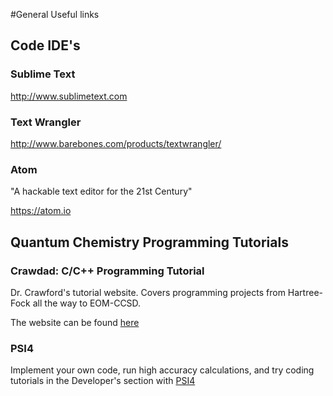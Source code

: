 #General Useful links

## Code IDE's

### Sublime Text
http://www.sublimetext.com

### Text Wrangler
http://www.barebones.com/products/textwrangler/

### Atom
"A hackable text editor for the 21st Century"

https://atom.io

## Quantum Chemistry Programming Tutorials

### Crawdad: C/C++ Programming Tutorial

Dr. Crawford's tutorial website. Covers programming projects from Hartree-Fock all the way to EOM-CCSD. 
 
The website can be found [here](http://sirius.chem.vt.edu/wiki/doku.php?id=crawdad:programming)

### PSI4
Implement your own code, run high accuracy calculations, and try coding tutorials in the Developer's section with [PSI4](http://psicode.org/)


